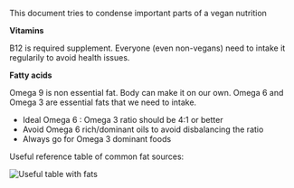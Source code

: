 This document tries to condense important parts of a vegan nutrition


**Vitamins**

B12 is required supplement. Everyone (even non-vegans) need to intake it regularily to avoid health issues.

**Fatty acids**

Omega 9 is non essential fat. Body can make it on our own.
Omega 6 and Omega 3 are essential fats that we need to intake.

- Ideal Omega 6 : Omega 3 ratio should be 4:1 or better
- Avoid Omega 6 rich/dominant oils to avoid disbalancing the ratio
- Always go for Omega 3 dominant foods

Useful reference table of common fat sources:

![Useful table with fats](http://www.aneggadayisok.ca/wp-content/uploads/2012/09/dietary-fat.png)
